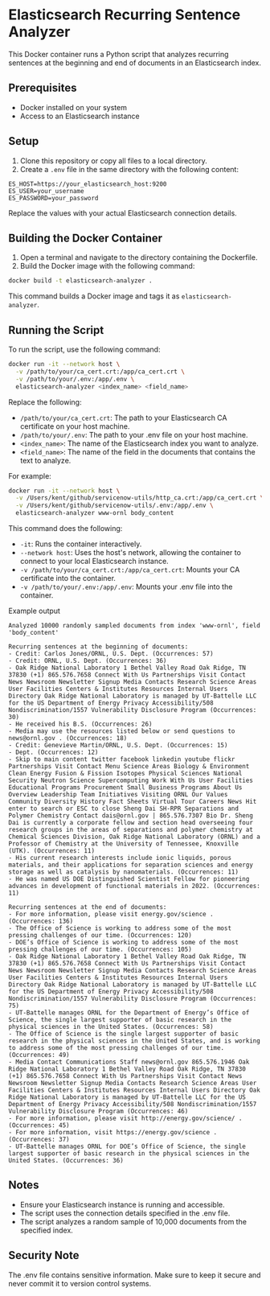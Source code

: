 # Elasticsearch Recurring Sentence Analyzer

This Docker container runs a Python script that analyzes recurring sentences at the beginning and end of documents in an Elasticsearch index.

## Prerequisites

- Docker installed on your system
- Access to an Elasticsearch instance

## Setup

1. Clone this repository or copy all files to a local directory.
2. Create a `.env` file in the same directory with the following content:

```
ES_HOST=https://your_elasticsearch_host:9200
ES_USER=your_username
ES_PASSWORD=your_password
```

Replace the values with your actual Elasticsearch connection details.

## Building the Docker Container

1. Open a terminal and navigate to the directory containing the Dockerfile.
2. Build the Docker image with the following command:

```bash
docker build -t elasticsearch-analyzer .
```

This command builds a Docker image and tags it as `elasticsearch-analyzer`.

## Running the Script

To run the script, use the following command:

```bash
docker run -it --network host \
  -v /path/to/your/ca_cert.crt:/app/ca_cert.crt \
  -v /path/to/your/.env:/app/.env \
  elasticsearch-analyzer <index_name> <field_name>
```

Replace the following:
- `/path/to/your/ca_cert.crt`: The path to your Elasticsearch CA certificate on your host machine.
- `/path/to/your/.env`: The path to your .env file on your host machine.
- `<index_name>`: The name of the Elasticsearch index you want to analyze.
- `<field_name>`: The name of the field in the documents that contains the text to analyze.

For example:

```bash
docker run -it --network host \
  -v /Users/kent/github/servicenow-utils/http_ca.crt:/app/ca_cert.crt \
  -v /Users/kent/github/servicenow-utils/.env:/app/.env \
  elasticsearch-analyzer www-ornl body_content
```

This command does the following:
- `-it`: Runs the container interactively.
- `--network host`: Uses the host's network, allowing the container to connect to your local Elasticsearch instance.
- `-v /path/to/your/ca_cert.crt:/app/ca_cert.crt`: Mounts your CA certificate into the container.
- `-v /path/to/your/.env:/app/.env`: Mounts your .env file into the container.

Example output

```
Analyzed 10000 randomly sampled documents from index 'www-ornl', field 'body_content'

Recurring sentences at the beginning of documents:
- Credit: Carlos Jones/ORNL, U.S. Dept. (Occurrences: 57)
- Credit: ORNL, U.S. Dept. (Occurrences: 36)
- Oak Ridge National Laboratory 1 Bethel Valley Road Oak Ridge, TN 37830 (+1) 865.576.7658 Connect With Us Partnerships Visit Contact News Newsroom Newsletter Signup Media Contacts Research Science Areas User Facilities Centers & Institutes Resources Internal Users Directory Oak Ridge National Laboratory is managed by UT-Battelle LLC for the US Department of Energy Privacy Accessibility/508 Nondiscrimination/1557 Vulnerability Disclosure Program (Occurrences: 30)
- He received his B.S. (Occurrences: 26)
- Media may use the resources listed below or send questions to news@ornl.gov . (Occurrences: 18)
- Credit: Genevieve Martin/ORNL, U.S. Dept. (Occurrences: 15)
- Dept. (Occurrences: 12)
- Skip to main content twitter facebook linkedin youtube flickr Partnerships Visit Contact Menu Science Areas Biology & Environment Clean Energy Fusion & Fission Isotopes Physical Sciences National Security Neutron Science Supercomputing Work With Us User Facilities Educational Programs Procurement Small Business Programs About Us Overview Leadership Team Initiatives Visiting ORNL Our Values Community Diversity History Fact Sheets Virtual Tour Careers News Hit enter to search or ESC to close Sheng Dai SH-RPR Separations and Polymer Chemistry Contact dais@ornl.gov | 865.576.7307 Bio Dr. Sheng Dai is currently a corporate fellow and section head overseeing four research groups in the areas of separations and polymer chemistry at Chemical Sciences Division, Oak Ridge National Laboratory (ORNL) and a Professor of Chemistry at the University of Tennessee, Knoxville (UTK). (Occurrences: 11)
- His current research interests include ionic liquids, porous materials, and their applications for separation sciences and energy storage as well as catalysis by nanomaterials. (Occurrences: 11)
- He was named US DOE Distinguished Scientist Fellow for pioneering advances in development of functional materials in 2022. (Occurrences: 11)

Recurring sentences at the end of documents:
- For more information, please visit energy.gov/science . (Occurrences: 136)
- The Office of Science is working to address some of the most pressing challenges of our time. (Occurrences: 120)
- DOE’s Office of Science is working to address some of the most pressing challenges of our time. (Occurrences: 105)
- Oak Ridge National Laboratory 1 Bethel Valley Road Oak Ridge, TN 37830 (+1) 865.576.7658 Connect With Us Partnerships Visit Contact News Newsroom Newsletter Signup Media Contacts Research Science Areas User Facilities Centers & Institutes Resources Internal Users Directory Oak Ridge National Laboratory is managed by UT-Battelle LLC for the US Department of Energy Privacy Accessibility/508 Nondiscrimination/1557 Vulnerability Disclosure Program (Occurrences: 75)
- UT-Battelle manages ORNL for the Department of Energy’s Office of Science, the single largest supporter of basic research in the physical sciences in the United States. (Occurrences: 58)
- The Office of Science is the single largest supporter of basic research in the physical sciences in the United States, and is working to address some of the most pressing challenges of our time. (Occurrences: 49)
- Media Contact Communications Staff news@ornl.gov 865.576.1946 Oak Ridge National Laboratory 1 Bethel Valley Road Oak Ridge, TN 37830 (+1) 865.576.7658 Connect With Us Partnerships Visit Contact News Newsroom Newsletter Signup Media Contacts Research Science Areas User Facilities Centers & Institutes Resources Internal Users Directory Oak Ridge National Laboratory is managed by UT-Battelle LLC for the US Department of Energy Privacy Accessibility/508 Nondiscrimination/1557 Vulnerability Disclosure Program (Occurrences: 46)
- For more information, please visit http://energy.gov/science/ . (Occurrences: 45)
- For more information, visit https://energy.gov/science . (Occurrences: 37)
- UT-Battelle manages ORNL for DOE’s Office of Science, the single largest supporter of basic research in the physical sciences in the United States. (Occurrences: 36)
```

## Notes

- Ensure your Elasticsearch instance is running and accessible.
- The script uses the connection details specified in the .env file.
- The script analyzes a random sample of 10,000 documents from the specified index.

## Security Note

The .env file contains sensitive information. Make sure to keep it secure and never commit it to version control systems.
